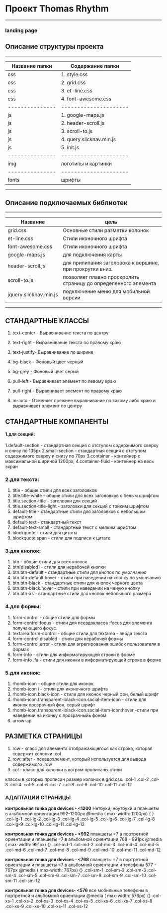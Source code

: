 # Проект Thomas Rhythm

---
### landing page


## **Описание структуры проекта**
------------------------------------
Название папки |Содержание папки
---------------|---------------------
css            |1. style.css
css            |2. grid.css
css            |3. et-line.css
css            |4. font-awesome.css
---------------|---------------------
js             |1. google-maps.js
js             |2. header-scroll.js
js             |3. scroll-to.js
js             |4. query.slicknav.min.js
js             |5. init.js
---------------|---------------------
img            | логотипы и картинки
---------------|---------------------
fonts          |шрифты
-----------------------------------



## **Описание подключаемых библиотек**
-----------------------------------------
Название              | цель
----------------------|----------------------
grid.css              | Основные стили разметки колонок
et-line.css           | Стили иконочного шрифта
font-awesome.css      | Стили иконочного шрифта
google-maps.js        | для подключения карты
header-scroll.js      | для прилипания заголовока к вершине, при прокрутки вниз.
scroll-to.js          | позволяет плавно проскролить страницу до определенного элемента
jquery.slicknav.min.js| подключение меню для мобильной версии
-----------------------------------------------------


##  **СТАНДАРТНЫЕ КЛАССЫ**

1. text-center - Выравнивание текста по центру
2. text-right  - Выравнивание текста по правому краю
3. text-justify- Выравнивание по ширине

4. bg-black -  Фоновый цвет черный
5. bg-grey  -  Фоновый цвет серый

6. pull-left  - Выравнивает элемент по левому краю
7. pull-right - Выравнивает элемент по правому краю
8. m-auto     - Отменяет прежнее выравнивание по какому либо краю и выравнивает элемент по центру


## **СТАНДАРТНЫЕ КОМПАНЕНТЫ**

#### 1.для секций:
1.default-section - стандартная секция с отступом содержимого сверху и снизу по 135px
2.small-section   - стандартная секция с отступом содержимого сверху и снизу по 70px
3.container       - контейнер с максимальной шириной  1200px;
4.container-fluid - контейнер на весь экран

### 2.для текста:
 1. title                     - общие стили для всех заголовков
 2. title.title-white         - общие стили для всех заголовков с белым шрифтом
 3. title.section-title       - заголовки для секций
 4. title.section-title-light - заголовки для секций с тонким шрифтом
 5. default-title             - стандартные стили  для заголовков с небольшим шрифтом
 6. default-text              - стандартный текст
 7. default-text-small        - стандартный текст с мелким шрифтом
 8. blockquote                - стили для цитаты
 9. blockquote span           - стили для подписи к цитате

### 3.для кнопок:
1. btn                        - общие стили для всех кнопок
2. btn[disabled]              - стили для нерабочей кнопки
3. btn.btn-default            - стандартные стили для кнопок по умолчанию
4. btn.btn-default:hover      - стили при наведении  на кнопку по умолчанию
5. btn.btn-black              - стандартные стили для кнопок черного цвета
6. btn.btn-black:hover        - стили при наведении на ченую кнопку
7. btn.btn-xs                 - стандартные стили для кнопок небольшого размера

### 4.для формы:
1. form-control               - общие стили для формы
2. form-control:focus         - стили для псевдокласса :focus  для элемента получающего фокус.
3. textarea.form-control      - общие стили для textarea - ввода текста
4. form-control.disabled      - стили для нерабочей формы
5. form-control.error         - стили для агрегирования ошибок пользователя в формах
6. form-info                  - стили для информатирующей строки в форме
7. form-info .fa              - стили для иконки в информатирующей строке в форме

### 5.для иконок:
1. rhomb-icon                                               - общие стили для иконок
2. rhomb-icon i                                             - стили для иконочного шрифта
3. rhomb-icon.black-icon                                    - стили для иконок черный фон, белый шрифт
4. rhomb-icon.transparent-iblack-icon.social-item-icon      - стили для иконок прозрачный фон, серый шрифт
5. rhomb-icon.transparent-iblack-icon.social-item-icon:hover -стили при наведении на иконку с прозрачныйь фоном
6. arrow-ap

## **РАЗМЕТКА СТРАНИЦЫ**

1. row        - класс для элемента отображающегося как строка, которая содержит колонки .col
2. row::after - псевдоэлемент, который используется для вывода содержимого .row
3. col        - класс для колонки в котром прописаны стили

 классы в которых прописан размер колонок в grid.css:
 .col-1
 .col-2
 .col-3
 .col-4
 .col-5
 .col-6
 .col-7
 .col-8
 .col-9
 .col-10
 .col-11
 .col-12


### **АДАПТАЦИИ СТРАНИЦЫ**

**контрольная точка для devices - <1200**
Нетбуки, ноутбуки  и планшеты в альбомной ориентации 992-1200px
 @media ( max-width: 1200px) { }
.col-lg-1
.col-lg-2
.col-lg-3
.col-lg-4
.col-lg-5
.col-lg-6
.col-lg-7
.col-lg-8
.col-lg-9
.col-lg-10
.col-lg-11
.col-lg-12

**контрольная точка для devices - <992**
планшеты >7 в портретной ориентации и планшеты =7 в альбомной ориентации 768 - 991px
@media ( max-width: 991px) {}
  .col-md-1
  .col-md-2
  .col-md-3
  .col-md-4
  .col-md-5
  .col-md-6
  .col-md-7
  .col-md-8
  .col-md-9
  .col-md-10
  .col-md-11
  .col-md-12

**контрольная точка для devices  - <768**
планшеты =7 в портретной ориентации и планшеты <7 в альбомной ориентации и телефоны  577 - 767px
@media ( max-width: 767px) {}
  .col-sm-1
  .col-sm-2
  .col-sm-3
  .col-sm-4
  .col-sm-5
  .col-sm-6
  .col-sm-7
  .col-sm-8
  .col-sm-9
  .col-sm-10
  .col-sm-11
  .col-sm-12

**контрольная точка для devices- <576**
все мобильные телефоны в портретной и альбомной ориентации
@media ( max-width: 576px) {}
  .col-xs-1
  .col-xs-2
  .col-xs-3
  .col-xs-4
  .col-xs-5
  .col-xs-6
  .col-xs-7
  .col-xs-8
  .col-xs-9
  .col-xs-10
  .col-xs-11
  .col-xs-12